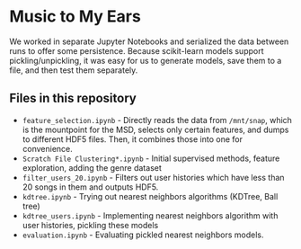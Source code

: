 # Music to My Ears

We worked in separate Jupyter Notebooks and serialized the data between runs to
offer some persistence. Because scikit-learn models support pickling/unpickling,
it was easy for us to generate models, save them to a file, and then test them
separately.

## Files in this repository

- `feature_selection.ipynb` - Directly reads the data from `/mnt/snap`, which is the mountpoint for the MSD,
  selects only certain features, and dumps to different HDF5 files. Then, it combines those into one for
  convenience.
- `Scratch File Clustering*.ipynb` - Initial supervised methods, feature exploration, adding the genre dataset
- `filter_users_20.ipynb` - Filters out user histories which have less than 20 songs in them and outputs HDF5.
- `kdtree.ipynb` - Trying out nearest neighbors algorithms (KDTree, Ball tree)
- `kdtree_users.ipynb` - Implementing nearest neighbors algorithm with user histories, pickling these models
- `evaluation.ipynb` - Evaluating pickled nearest neighbors models.
